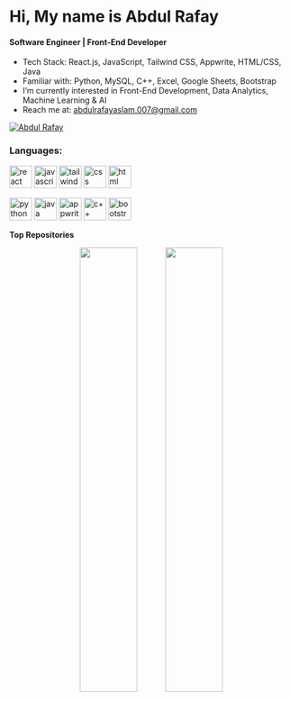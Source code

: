 Hi, My name is Abdul Rafay
======================================================================================================================================
<h4>Software Engineer | Front-End Developer</h4>

-  Tech Stack: React.js, JavaScript, Tailwind CSS, Appwrite, HTML/CSS, Java
-  Familiar with: Python, MySQL, C++, Excel, Google Sheets, Bootstrap
-  I’m currently interested in Front-End Development, Data Analytics, Machine Learning & AI
-  Reach me at: abdulrafayaslam.007@gmail.com

<p align="left"> <a href="https://www.linkedin.com/in/abdul-rafay-aslam/" target="blank"><img src="https://img.shields.io/badge/Follow%20%40abdul_rafay_aslam-07?style=for-the-badge&logo=linkedin&logoColor=blue&color=gray" alt="Abdul Rafay" /></a> </p>


<h3 align="left">Languages:</h3>
<p align="left"> <img src="https://www.vectorlogo.zone/logos/reactjs/reactjs-icon.svg" alt="react" width="40" height="40"/> <img src="https://upload.wikimedia.org/wikipedia/commons/thumb/9/99/Unofficial_JavaScript_logo_2.svg/2048px-Unofficial_JavaScript_logo_2.svg.png" alt="javascript" width="40" height="40"/> <img src="https://www.vectorlogo.zone/logos/tailwindcss/tailwindcss-icon.svg" alt="tailwindcss" width="40" height="40"/> <img src="https://www.vectorlogo.zone/logos/w3_css/w3_css-icon.svg" alt="css" width="40" height="40"/> <img src="https://www.vectorlogo.zone/logos/w3_html5/w3_html5-icon.svg" alt="html" width="40" height="40"/> </p>
<p align="left"> <img src="https://www.vectorlogo.zone/logos/python/python-icon.svg" alt="python" width="40" height="40"/> <img src="https://www.vectorlogo.zone/logos/java/java-icon.svg" alt="java" width="40" height="40"/> <img src="https://www.vectorlogo.zone/logos/appwriteio/appwriteio-icon.svg" alt="appwrite" width="40" height="40"/> <img src="https://www.vectorlogo.zone/logos/isocpp/isocpp-icon.svg" alt="c++" width="40" height="40"/> <img src="https://www.vectorlogo.zone/logos/getbootstrap/getbootstrap-icon.svg" alt="bootstrap" width="40" height="40"/> </p>

<b>Top Repositories</b>

<div width="100%" align="center"><a href="https://github.com/abdulrafay-07/Blog-website-with-react-and-appwrite" align="left"><img align="right" width="45%" src="https://github-readme-stats.vercel.app/api/pin/?username=abdulrafay-07&repo=Blog-website-with-react-and-appwrite&title_color=22c55e&text_color=ffffff&icon_color=0891b2&bg_color=1c1917&hide_border=true&locale=en" /></a><a href="https://github.com/abdulrafay-07/Boardify" align="right"><img align="left" width="45%" src="https://github-readme-stats.vercel.app/api/pin/?username=abdulrafay-07&repo=Boardify&title_color=22c55e&text_color=ffffff&icon_color=0891b2&bg_color=1c1917&hide_border=true&locale=en" /></a></div><br /><br /><br /><br /><br /><br /><br />
